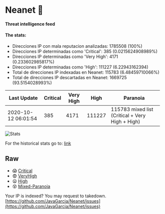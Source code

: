 # Neanet :hocho:
#### Threat intelligence feed
#### The stats:

- Direcciones IP con mala reputacion analizadas: 1785508 (100%)
- Direcciones IP determinadas como 'Critical':  385 (0.0215624908989%)
- Direcciones IP determinadas como 'Very High':  4171 (0.233602985817%)
- Direcciones IP determinadas como 'High':  111227 (6.22943162394)
- Total de direcciones IP indexadas en Neanet:  115783 (6.48459710066%)
- Total de direcciones IP descartadas en Neanet:  1669725 (93.5154028993%)

| Last Update | Critical | Very High | High | Paranoia |
| --- | --- | --- | --- | --- |
| 2020-10-12 06:01:54 | 385 | 4171 | 111227 | 115783 mixed list (Critical + Very High + High)|

![Stats](https://docs.google.com/spreadsheets/d/e/2PACX-1vSnaNMIXVabIpDJjufMlzH7poXnshF3mgd8Is1g9ytUEzVsP5my4Trn8f-xkoLLQ38xpL3HtmUexLo6/pubchart?oid=501124687&format=image)

For the historical stats go to: [link](/stats.csv)
## Raw
- :scream: [Critical](https://raw.githubusercontent.com/JavaGarcia/Neanet/master/blacklists/neanet_critical.txt)
- :fearful: [VeryHigh](https://raw.githubusercontent.com/JavaGarcia/Neanet/master/blacklists/neanet_veryHigh.txtt)
- :frowning: [High](https://raw.githubusercontent.com/JavaGarcia/Neanet/master/blacklists/neanet_high.txt)
- :dizzy_face: [Mixed-Paranoia](https://raw.githubusercontent.com/JavaGarcia/Neanet/master/blacklists/neanet_all.txt)


Your IP is indexed? You may request to takedown. [https://github.com/JavaGarcia/Neanet/issues](https://github.com/JavaGarcia/Neanet/issues)









































































































































































































































































































































































































































































































































































































































































































































































































































































































































































































































































































































































































































































































































































































